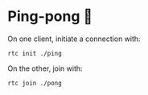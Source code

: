 # Ping-pong 🏓

On one client, initiate a connection with:

```shell
rtc init ./ping
```

On the other, join with:

```shell
rtc join ./pong
```
